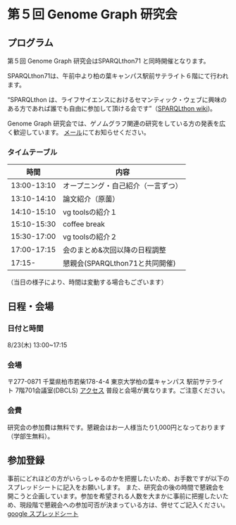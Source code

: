 # 第５回 Genome Graph 研究会


## プログラム
第５回 Genome Graph 研究会はSPARQLthon71 と同時開催となります。

SPARQLthon71は、午前中より柏の葉キャンパス駅前サテライト６階にて行われます。

“SPARQLthon は、ライフサイエンスにおけるセマンティック・ウェブに興味のある方であれば誰でも自由に参加して頂ける会です”（[SPARQLthon wiki](http://wiki.lifesciencedb.jp/mw/SPARQLthon))。


Genome Graph 研究会では、ゲノムグラフ関連の研究をしている方の発表を広く歓迎しています。
[メール](harazono_yoritaka_17@stu-cbms.k.u-tokyo.ac.jp)にてお知らせください。

### タイムテーブル

時間          | 内容
------------ | -------------
13:00-13:10  | オープニング・自己紹介（一言ずつ）
13:10-14:10  | 論文紹介（原薗）
14:10-15:10  | vg toolsの紹介１
15:10-15:30  | coffee break
15:30-17:00  | vg toolsの紹介２
17:00-17:15  | 会のまとめ&次回以降の日程調整
17:15-       | 懇親会(SPARQLthon71と共同開催)

（当日の様子により、時間は変動する場合もございます）

## 日程・会場
### 日付と時間
8/23(木) 13:00~17:15
### 会場
〒277-0871 千葉県柏市若柴178-4-4 東京大学柏の葉キャンパス 駅前サテライト 7階701会議室(DBCLS)
[アクセス](http://dbcls.rois.ac.jp/access)
普段と会場が異なります。ご注意ください。
### 会費
研究会の参加費は無料です。懇親会はお一人様当たり1,000円となっております（学部生無料）。


## 参加登録
事前にどれほどの方がいらっしゃるのかを把握したいため、お手数ですが以下のスプレッドシートに記入をお願いします。
また、研究会の後の時間で懇親会を開こうと企画しています。参加を希望される人数を大まかに事前に把握したいため、現段階で懇親会への参加可否が決まっている方は、併せてご記入ください。
[google スプレッドシート](https://docs.google.com/spreadsheets/d/1l4F2_-Y-BrPxWz3QkbG-89ZBFf5sIAMcjRoYoM-JysI/edit?usp=sharing)
